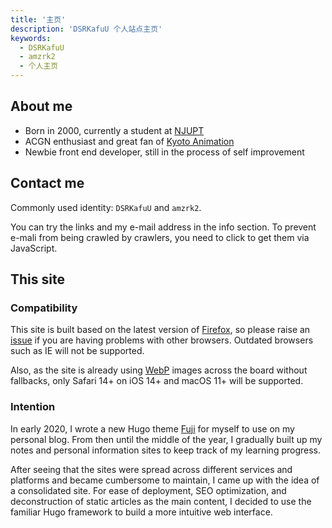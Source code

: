 ```yaml
---
title: '主页'
description: 'DSRKafuU 个人站点主页'
keywords:
  - DSRKafuU
  - amzrk2
  - 个人主页
---
```


## About me

- Born in 2000, currently a student at [NJUPT](https://www.njupt.edu.cn/)
- ACGN enthusiast and great fan of [Kyoto Animation](https://www.kyotoanimation.co.jp/)
- Newbie front end developer, still in the process of self improvement

## Contact me

Commonly used identity: `DSRKafuU` and `amzrk2`.

You can try the links and my e-mail address in the info section. To prevent e-mali from being crawled by crawlers, you need to click to get them via JavaScript.

## This site

### Compatibility

This site is built based on the latest version of [Firefox](https://www.mozilla.org/firefox/new/), so please raise an [issue](https://github.com/amzrk2/amzrk2-ng/issues) if you are having problems with other browsers. Outdated browsers such as IE will not be supported.

Also, as the site is already using [WebP](https://developers.google.com/speed/webp) images across the board without fallbacks, only Safari 14+ on iOS 14+ and macOS 11+ will be supported.

### Intention

In early 2020, I wrote a new Hugo theme [Fuji](https://github.com/amzrk2/hugo-theme-fuji) for myself to use on my personal blog. From then until the middle of the year, I gradually built up my notes and personal information sites to keep track of my learning progress.

After seeing that the sites were spread across different services and platforms and became cumbersome to maintain, I came up with the idea of a consolidated site. For ease of deployment, SEO optimization, and deconstruction of static articles as the main content, I decided to use the familiar Hugo framework to build a more intuitive web interface.
